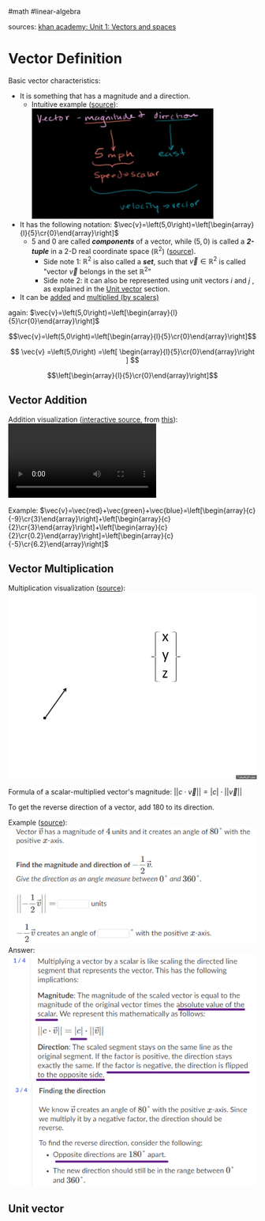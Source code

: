 #math #linear-algebra 

sources:
[khan academy: Unit 1: Vectors and spaces](https://www.khanacademy.org/math/linear-algebra/vectors-and-spaces)

# Vector Definition

Basic vector characteristics:
* It is something that has a magnitude and a direction.
	* Intuitive example ([source](https://www.khanacademy.org/math/linear-algebra/vectors-and-spaces/vectors/v/vector-introduction-linear-algebra)):
	  ![Pasted image 20231103144158](Attachments%20-%20Vectors/Pasted%20image%2020231103144158.png) 
* It has the following notation: $\vec{v}=\left(5,0\right)=\left[\begin{array}{l}{5}\cr{0}\end{array}\right]$
	* $5$ and $0$ are called ***components*** of a vector, while $(5,0)$ is called a ***2-tuple*** in a 2-D real coordinate space $\left(\mathbb{R}^2\right)$ ([source](https://www.khanacademy.org/math/linear-algebra/vectors-and-spaces/vectors/v/real-coordinate-spaces)).
		* Side note 1: $\mathbb{R}^2$ is also called a ***set***, such that $\vec{v}\in\mathbb{R}^2$ is called "vector $\vec{v}$  belongs in the set $\mathbb{R}^2$"
		* Side note 2: it can also be represented using unit vectors $i$ and $j$ , as explained in the [Unit vector](#Unit%20vector) section.
* It can be [added](https://www.khanacademy.org/math/linear-algebra/vectors-and-spaces/vectors/v/adding-vectors) and [multiplied (by scalers)](https://www.khanacademy.org/math/linear-algebra/vectors-and-spaces/vectors/v/multiplying-vector-by-scalar)

again:
$\vec{v}=\left(5,0\right)=\left[\begin{array}{l}{5}\cr{0}\end{array}\right]$

$$\vec{v}=\left(5,0\right)=\left[\begin{array}{l}{5}\cr{0}\end{array}\right]$$

$$
\vec{v}
=\left(5,0\right)
=\left[
\begin{array}{l}{5}\cr{0}\end{array}\right
]
$$


$$\left[\begin{array}{l}{5}\cr{0}\end{array}\right]$$

## Vector Addition

Addition visualization ([interactive source](https://sciencepickleapps.com/VisuallyAddingVectorsV1-0-0/), from [this](https://sciencepickle.com/earth-systems/vectors-and-forces/adding-vectors/)):
![vector-addition](Attachments%20-%20Vectors/vector-addition.mp4)

Example: $\vec{v}=\vec{red}+\vec{green}+\vec{blue}=\left[\begin{array}{c}{-9}\cr{3}\end{array}\right]+\left[\begin{array}{c}{2}\cr{3}\end{array}\right]+\left[\begin{array}{c}{2}\cr{0.2}\end{array}\right]=\left[\begin{array}{c}{-5}\cr{6.2}\end{array}\right]$

## Vector Multiplication

Multiplication visualization ([source](https://makeagif.com/gif/vector-multiplication-by-scalar-G4qCVh)):
![vector-scalar-multiplication](Attachments%20-%20Vectors/vector-scalar-multiplication.gif)

Formula of a scalar-multiplied vector's magnitude: $||c\cdot \vec v||=|c|\cdot ||\vec v||$ 

To get the reverse direction of a vector, add 180 to its direction.

Example ([source](https://www.khanacademy.org/math/linear-algebra/vectors-and-spaces/vectors/e/scaling_vectors)):
![](Media-Temp/Pasted%20image%2020231104110053.png)
Answer:
![](Media-Temp/Pasted%20image%2020231104112518.png)
![](Media-Temp/Pasted%20image%2020231104112617.png)


## Unit vector

